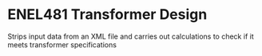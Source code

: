 # ENEL481 Transformer Design

Strips input data from an XML file and carries out calculations to check if it meets transformer specifications
